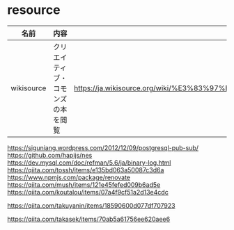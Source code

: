 # resource

| 名前 | 内容 | リンク |
--- | --- | --- 
| wikisource | クリエイティブ・コモンズの本を閲覧 | https://ja.wikisource.org/wiki/%E3%83%97%E3%83%AD%E3%82%B0%E3%83%A9%E3%83%9E%E3%81%8C%E7%9F%A5%E3%82%8B%E3%81%B9%E3%81%8D97%E3%81%AE%E3%81%93%E3%81%A8 |



https://siguniang.wordpress.com/2012/12/09/postgresql-pub-sub/
https://github.com/hapijs/nes
https://dev.mysql.com/doc/refman/5.6/ja/binary-log.html
https://qiita.com/tossh/items/e135bd063a50087c3d6a
https://www.npmjs.com/package/renovate
https://qiita.com/mush/items/121e45fefed009b6ad5e
https://qiita.com/koutalou/items/07a4f9cf51a2d13e4cdc


https://qiita.com/takuyanin/items/18590600d077df707923

https://qiita.com/takasek/items/70ab5a61756ee620aee6
